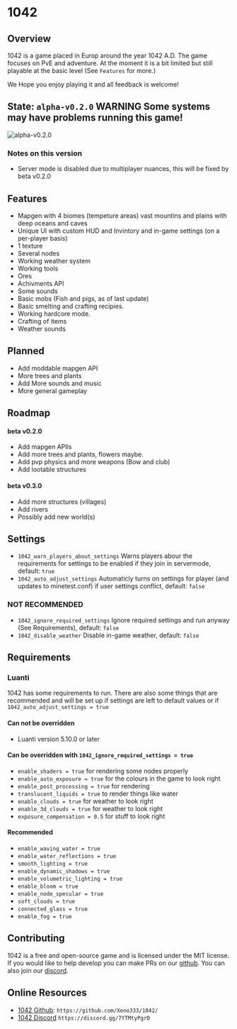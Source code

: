 # 1042

## Overview

1042 is a game placed in Europ around the year 1042 A.D. The game focuses on PvE and adventure. At the moment it is a bit limited but still playable at the basic level (See `Features` for more.)

We Hope you enjoy playing it and all feedback is welcome!



## State: `alpha-v0.2.0` **WARNING** Some systems may have problems running this game!

![alpha-v0.2.0](menu/background.0.png)

### Notes on this version
- Server mode is disabled due to multiplayer nuances, this will be fixed by beta v0.2.0


## Features
- Mapgen with 4 biomes (tempeture areas) vast mountins and plains with deep oceans and caves
- Unique UI with custom HUD and Invintory and in-game settings (on a per-player basis)
- 1 texture
- Several nodes
- Working weather system
- Working tools
- Ores
- Achivments API
- Some sounds
- Basic mobs (Fish and pigs, as of last update)
- Basic smelting and crafting recipies.
- Working hardcore mode.
- Crafting of items
- Weather sounds


## Planned
- Add moddable mapgen API
- More trees and plants
- Add More sounds and music
- More general gameplay


## Roadmap

#### beta v0.2.0
- Add mapgen APIls
- Add more trees and plants, flowers maybe.
- Add pvp physics and more weapons (Bow and club)
- Add lootable structures

#### beta v0.3.0
- Add more structures (villages)
- Add rivers
- Possibly add new world(s)


## Settings

- `1042_warn_players_about_settings` Warns players abour the requirements for settings to be enabled if they join in servermode, default: `true`
- `1042_auto_adjust_settings` Automaticly turns on settings for player (and updates to minetest.conf) if user settings conflict, default: `false`

### NOT RECOMMENDED
- `1042_ignore_required_settings` Ignore required settings and run anyway (See Requirements), default: `false`
- `1042_disable_weather` Disable in-game weather, default: `false`


## Requirements

### Luanti
1042 has some requirements to run. There are also some things that are recommended and will be set up if settings are left to default values or if `1042_auto_adjust_settings = true`

#### Can not be overridden
- Luanti version 5.10.0 or later

#### Can be overridden with `1042_ignore_required_settings = true`
- `enable_shaders = true` for rendering some nodes properly
- `enable_auto_exposure = true` for the colours in the game to look right
- `enable_post_processing = true` for rendering
- `translucent_liquids = true` to render things like water
- `enable_clouds = true` for weather to look right
- `enable_3d_clouds = true` for weather to look right
- `exposure_compensation = 0.5` for stuff to look right

#### Recommended
- `enable_waving_water = true`
- `enable_water_reflections = true`
- `smooth_lighting = true`
- `enable_dynamic_shadows = true`
- `enable_volumetric_lighting = true`
- `enable_bloom = true`
- `enable_node_specular = true`
- `soft_clouds = true`
- `connected_glass = true`
- `enable_fog = true`


## Contributing
1042 is a free and open-source game and is licensed under the MIT license. If you would like to help develop you can make PRs on our [github](https://github.com/Xeno333/1042/). You can also join our [discord](https://discord.gg/7YTMtyPgrD).


## Online Resources
- [1042 Github](https://github.com/Xeno333/1042/): `https://github.com/Xeno333/1042/`
- [1042 Discord](https://discord.gg/7YTMtyPgrD) `https://discord.gg/7YTMtyPgrD`